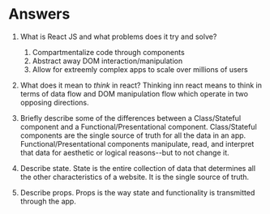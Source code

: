 # Answers

1.  What is React JS and what problems does it try and solve?
    1. Compartmentalize code through components
    2. Abstract away DOM interaction/manipulation
    3. Allow for extreemly complex apps to scale over millions of users

2.  What does it mean to _think_ in react?
    Thinking inn react means to think in terms of data flow and DOM manipulation flow which operate in two opposing directions.

3.  Briefly describe some of the differences between a Class/Stateful component and a Functional/Presentational component.
    Class/Stateful components are the single source of truth for all the data in an app. Functional/Presentational components manipulate, read, and interpret that data for aesthetic or logical reasons--but to not change it. 

4.  Describe state.
    State is the entire collection of data that determines all the other characteristics of a website. It is the single source of truth.

5.  Describe props.
    Props is the way state and functionality is transmitted through the app. 
